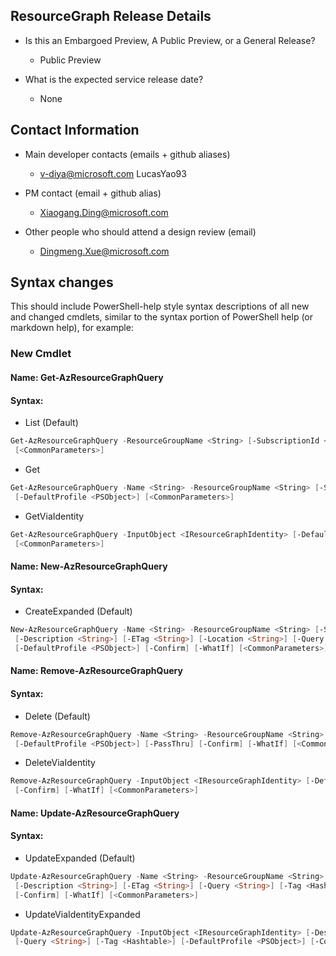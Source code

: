 ## ResourceGraph Release Details

- Is this an Embargoed Preview, A Public Preview, or a General Release?

    - Public Preview

- What is the expected service release date?

    - None

## Contact Information

- Main developer contacts (emails + github aliases)

    - v-diya@microsoft.com LucasYao93

- PM contact (email + github alias) 

    - Xiaogang.Ding@microsoft.com

- Other people who should attend a design review (email)

    - Dingmeng.Xue@microsoft.com

## Syntax changes

This should include PowerShell-help style syntax descriptions of all new and changed cmdlets, similar to the syntax portion of PowerShell help (or markdown help), for example:

### New Cmdlet
#### Name: Get-AzResourceGraphQuery
#### Syntax:

- List (Default)
```powershell
Get-AzResourceGraphQuery -ResourceGroupName <String> [-SubscriptionId <String[]>] [-DefaultProfile <PSObject>]
 [<CommonParameters>]
```
- Get
```powershell
Get-AzResourceGraphQuery -Name <String> -ResourceGroupName <String> [-SubscriptionId <String[]>]
 [-DefaultProfile <PSObject>] [<CommonParameters>]
```

- GetViaIdentity
```powershell
Get-AzResourceGraphQuery -InputObject <IResourceGraphIdentity> [-DefaultProfile <PSObject>]
 [<CommonParameters>]
```

#### Name: New-AzResourceGraphQuery
#### Syntax:

- CreateExpanded (Default)
```powershell
New-AzResourceGraphQuery -Name <String> -ResourceGroupName <String> [-SubscriptionId <String>]
 [-Description <String>] [-ETag <String>] [-Location <String>] [-Query <String>] [-Tag <Hashtable>]
 [-DefaultProfile <PSObject>] [-Confirm] [-WhatIf] [<CommonParameters>]
```

#### Name: Remove-AzResourceGraphQuery
#### Syntax:

- Delete (Default)
```powershell
Remove-AzResourceGraphQuery -Name <String> -ResourceGroupName <String> [-SubscriptionId <String>]
 [-DefaultProfile <PSObject>] [-PassThru] [-Confirm] [-WhatIf] [<CommonParameters>]
```

- DeleteViaIdentity
```powershell
Remove-AzResourceGraphQuery -InputObject <IResourceGraphIdentity> [-DefaultProfile <PSObject>] [-PassThru]
 [-Confirm] [-WhatIf] [<CommonParameters>]
```

#### Name: Update-AzResourceGraphQuery
#### Syntax:

- UpdateExpanded (Default)
```powershell
Update-AzResourceGraphQuery -Name <String> -ResourceGroupName <String> [-SubscriptionId <String>]
 [-Description <String>] [-ETag <String>] [-Query <String>] [-Tag <Hashtable>] [-DefaultProfile <PSObject>]
 [-Confirm] [-WhatIf] [<CommonParameters>]
```

- UpdateViaIdentityExpanded
```powershell
Update-AzResourceGraphQuery -InputObject <IResourceGraphIdentity> [-Description <String>] [-ETag <String>]
 [-Query <String>] [-Tag <Hashtable>] [-DefaultProfile <PSObject>] [-Confirm] [-WhatIf] [<CommonParameters>]
```
